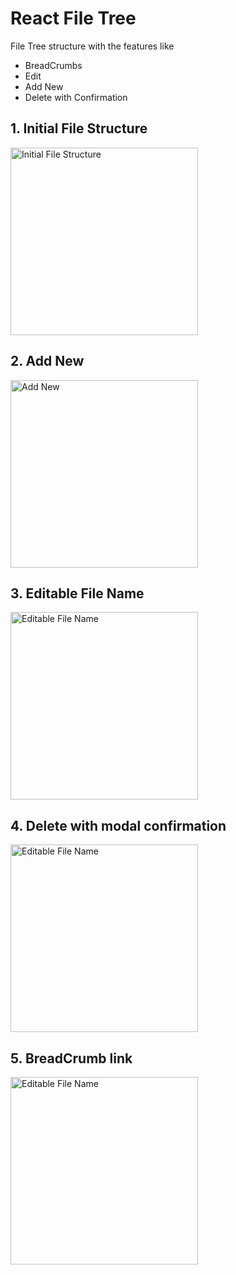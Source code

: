 # React File Tree 

File Tree structure with the features like
- BreadCrumbs
- Edit
- Add New
- Delete with Confirmation

## 1. Initial File Structure
<img src="https://github.com/user-attachments/assets/972be930-ed9a-4f50-b374-bcac68ad8f12" alt="Initial File Structure" width="300px"/>

## 2. Add New
<img src="https://github.com/user-attachments/assets/27e59c5f-885c-413e-bf23-b0b278dd59a2" alt="Add New" width="300px"/>

## 3. Editable File Name
<img src="https://github.com/user-attachments/assets/1ac02c55-146a-4d28-b355-b059dde2a2b8" alt="Editable File Name" width="300px"/>

## 4. Delete with modal confirmation
<img src="https://github.com/user-attachments/assets/e58e62da-f8ea-4d40-ada0-921ecb77be97" alt="Editable File Name" width="300px"/>

## 5. BreadCrumb link
<img src="https://github.com/user-attachments/assets/5b78456b-297b-4856-a413-9911cff520e9" alt="Editable File Name" width="300px"/>
